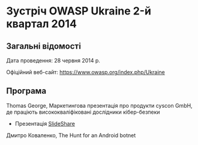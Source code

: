 # Зустріч OWASP Ukraine 2-й квартал 2014

## Загальні відомості

Дата проведення: 28 червня 2014 р.

Офіційний веб-сайт: https://www.owasp.org/index.php/Ukraine

## Програма

Thomas George, Маркетингова презентація про продукти cyscon GmbH, де праціють висококваліфіковані дослідники кібер-безпеки
- Презентація [SlideShare](http://www.slideshare.net/uisgslide/owasp-ukraine-thomas-george-presentation)

Дмитро Коваленко, The Hunt for an Android botnet